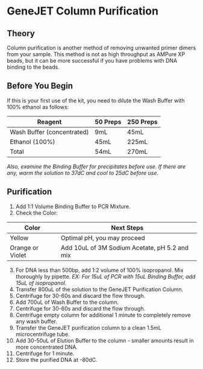 # GeneJET Column Purification

## Theory
Column purification is another method of removing unwanted primer dimers from your sample. This method is not as high throughput as AMPure XP beads, but it can be more successful if you have problems with DNA binding to the beads.

## Before You Begin

If this is your first use of the kit, you need to dilute the Wash Buffer with 100% ethanol as follows: 

Reagent | 50 Preps | 250 Preps
------|------|------
Wash Buffer (concentrated) | 9mL | 45mL
Ethanol (100%) | 45mL | 225mL
Total | 54mL | 270mL

*Also, examine the Binding Buffer for precipitates before use. If there are any, warm the solution to 37dC and cool to 25dC before use.*

## Purification

1. Add 1:1 Volume Binding Buffer to PCR Mixture. 
2. Check the Color: 

Color | Next Steps
-----|-----
Yellow | Optimal pH, you may proceed
Orange or Violet | Add 10uL of 3M Sodium Acetate, pH 5.2 and mix

3. For DNA less than 500bp, add 1:2 volume of 100% isopropanol. Mix thoroughly by pipette. *EX: For 15uL of PCR with 15uL Binding Buffer, add 15uL of isopropanol.*
4. Transfer 800uL of the solution to the GeneJET Purification Column.
5. Centrifuge for 30-60s and discard the flow through. 
6. Add 700uL of Wash Buffer to the column.
7. Centrifuge for 30-60s and discard the flow through. 
8. Centrifuge empty column for additional 1 minute to completely remove any wash buffer. 
9. Transfer the GeneJET purification column to a clean 1.5mL microcentrifuge tube. 
10. Add 30-50uL of Elution Buffer to the column - smaller amounts result in more concentrated DNA.
11. Centrifuge for 1 minute.
12. Store the purified DNA at -80dC. 

